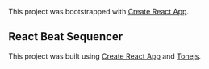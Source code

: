 This project was bootstrapped with [Create React App](https://github.com/facebook/create-react-app).

## React Beat Sequencer

This project was built using [Create React App](https://github.com/facebook/create-react-app) and [Tonejs](https://github.com/Tonejs/tonejs.github.io).
